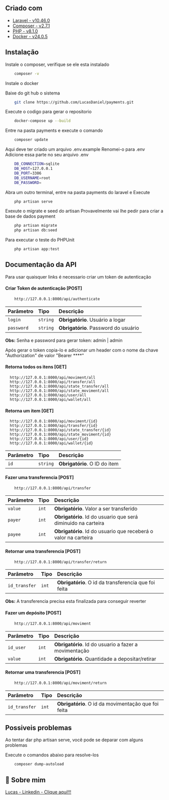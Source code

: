 
## Criado com

 - [Laravel - v10.46.0](https://laravel.com/)
 - [Composer - v2.7.1](https://getcomposer.org/)
 - [PHP - v8.1.0](https://www.php.net/downloads.php)
 - [Docker - v24.0.5](https://www.docker.com/)

## Instalação

Instale o composer, verifique se ele esta instalado

```bash
    composer -v
```

Instale o docker

Baixe do git hub o sistema

```bash
    git clone https://github.com/LucasDaniel/payments.git
```

Execute o codigo para gerar o repositorio

```bash
    docker-compose up --build
```

Entre na pasta payments e execute o comando

```bash
    composer update
```

Aqui deve ter criado um arquivo .env.example
Renomei-o para .env
Adicione essa parte no seu arquivo .env

```bash
    DB_CONNECTION=sqlite
    DB_HOST=127.0.0.1
    DB_PORT=3306
    DB_USERNAME=root
    DB_PASSWORD=
```

Abra um outro terminal, entre na pasta payments do laravel e Execute

```bash
    php artisan serve
```

Exexute o migrate e seed do artisan
Provavelmente vai lhe pedir para criar a base de dados payment

```bash
    php artisan migrate
    php artisan db:seed
```

Para executar o teste do PHPUnit

```bash
    php artisan app:test 
```

## Documentação da API

Para usar quaisquer links é necessario criar um token de autenticação

#### Criar Token de autenticação [POST]

```bash
    http://127.0.0.1:8000/api/authenticate
```

| Parâmetro   | Tipo       | Descrição                                   |
| :---------- | :--------- | :------------------------------------------ |
| `login`     | `string` | **Obrigatório**. Usuário a logar |
| `password`  | `string` | **Obrigatório**. Password do usuário |

**Obs:** Senha e password para gerar token: admin | admin

Após gerar o token copia-lo e adicionar um header com o nome da chave "Authorization" de valor "Bearer ****"

#### Retorna todos os itens [GET]

```http
  http://127.0.0.1:8000/api/moviment/all
  http://127.0.0.1:8000/api/transfer/all
  http://127.0.0.1:8000/api/state_transfer/all
  http://127.0.0.1:8000/api/state_moviment/all
  http://127.0.0.1:8000/api/user/all
  http://127.0.0.1:8000/api/wallet/all
```

#### Retorna um item [GET]

```http
  http://127.0.0.1:8000/api/moviment/{id}
  http://127.0.0.1:8000/api/transfer/{id}
  http://127.0.0.1:8000/api/state_transfer/{id}
  http://127.0.0.1:8000/api/state_moviment/{id}
  http://127.0.0.1:8000/api/user/{id}
  http://127.0.0.1:8000/api/wallet/{id}
```

| Parâmetro   | Tipo       | Descrição                                   |
| :---------- | :--------- | :------------------------------------------ |
| `id`      | `string` | **Obrigatório**. O ID do item |

#### Fazer uma transferencia [POST]

```bash
    http://127.0.0.1:8000/api/transfer
```

| Parâmetro   | Tipo       | Descrição                                   |
| :---------- | :--------- | :------------------------------------------ |
| `value`     | `int` | **Obrigatório**. Valor a ser transferido |
| `payer`     | `int` | **Obrigatório**. Id do usuario que será diminuido na carteira |
| `payee`     | `int` | **Obrigatório**. Id do usuario que receberá o valor na carteira |

#### Retornar uma transferencia [POST]

```bash
    http://127.0.0.1:8000/api/transfer/return
```

| Parâmetro   | Tipo       | Descrição                                   |
| :---------- | :--------- | :------------------------------------------ |
| `id_transfer` | `int` | **Obrigatório**. O id da transferencia que foi feita |

**Obs:** A transferencia precisa esta finalizada para conseguir reverter

#### Fazer um depósito [POST]

```bash
    http://127.0.0.1:8000/api/moviment
```

| Parâmetro   | Tipo       | Descrição                                   |
| :---------- | :--------- | :------------------------------------------ |
| `id_user`   | `int` | **Obrigatório**. Id do usuario a fazer a movimentação |
| `value`     | `int` | **Obrigatório**. Quantidade a depositar/retirar |

#### Retornar uma transferencia [POST]

```bash
    http://127.0.0.1:8000/api/moviment/return
```

| Parâmetro   | Tipo       | Descrição                                   |
| :---------- | :--------- | :------------------------------------------ |
| `id_transfer`      | `int` | **Obrigatório**. O id da movimentação que foi feita |

## Possiveis problemas

Ao tentar dar php artisan serve, você pode se deparar com alguns problemas

Execute o comandos abaixo para resolve-los

```bash
    composer dump-autoload
```

## 🚀 Sobre mim
[Lucas - Linkedin - Clique aqui!!!](https://www.linkedin.com/in/lucas-dniel-beltrame-de-lima-rodrigues/)

